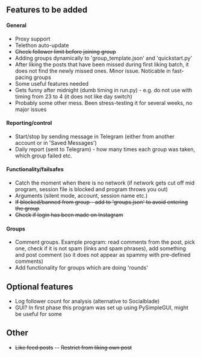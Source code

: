 ## Features to be added

#### General
- Proxy support
- Telethon auto-update
- ~~Check follower limit before joining group~~
- Adding groups dynamically to 'group_template.json' and 'quickstart.py'
- After liking the posts that have been missed during first liking batch, it does not find the newly missed ones. Minor issue. Noticable in fast-pacing groups
- Some useful features needed
- Gets funny after midnight (dumb timing in run.py) - e.g. do not use with timing from 23 to 4 (it does not like day switch)
- Probably some other mess. Been stress-testing it for several weeks, no major issues

#### Reporting/control
- Start/stop by sending message in Telegram (either from another account or in 'Saved Messages')
- Daily report (sent to Telegram) - how many times each group was taken, which group failed etc.

#### Functionality/failsafes
- Catch the moment when there is no network (if network gets cut off mid program, session file is blocked and program throws you out)
- Arguments (silent mode, account, session name etc.)
- ~~If blocked/banned from group - add to 'groups.json' to avoid entering the group~~
- ~~Check if login has been made on Instagram~~

#### Groups
- Comment groups. Example program: read comments from the post, pick one, check if it is not spam (links and spam phrases), add something and post comment (so it does not appear as spammy with pre-defined comments)
- Add functionality for groups which are doing 'rounds'


## Optional features

- Log follower count for analysis (alternative to Socialblade)
- GUI? In first phase this program was set up using PySimpleGUI, might be useful for some

## Other

- ~~Like feed posts~~
-- ~~Restrict from liking own post~~

